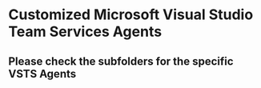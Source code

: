 # Customized Microsoft Visual Studio Team Services Agents
## Please check the subfolders for the specific VSTS Agents
